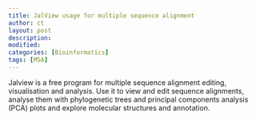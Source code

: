```yaml
---
title: JalView usage for multiple sequence alignment
author: ct
layout: post
description:
modified:
categories: [Bioinformatics]
tags: [MSA]
---
```


Jalview is a free program for multiple sequence alignment editing,  visualisation and analysis. Use it to view and edit sequence alignments,  analyse them with phylogenetic trees and principal components analysis (PCA) plots and explore molecular structures and annotation.


